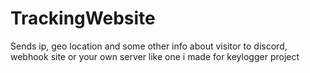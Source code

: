 # TrackingWebsite
Sends ip, geo location and some other info about visitor to discord, webhook site or your own server like one i made for keylogger project
